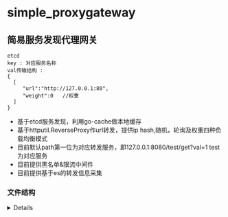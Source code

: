 # simple_proxygateway
## 简易服务发现代理网关



````
etcd
key : 对应服务名称
val传输结构 :
{
  [
     "url":"http://127.0.0.1:80",
     "weight":0   //权重
  ]
}
````
* 基于etcd服务发现，利用go-cache做本地缓存
* 基于httputil.ReverseProxy作url转发，提供ip hash,随机，轮询及权重四种负载均衡模式
* 目前默认path第一位为对应转发服务，即127.0.0.1:8080/test/get?val=1  test为对应服务
* 目前提供黑名单&限流中间件
* 目前提供基于es的转发信息采集

### 文件结构
<details>
<pre><code>
├── main.go 程序入口
│
├── logger  本地日志记录相关
│
├── config  配置模型相关
│
├── etcd  基于etcd服务发现等逻辑
│
├── collector  基于elastic search转发采集等逻辑
│
├── transmit  转发部分逻辑
│     └── middleware 转发中间件
│
└── output  日志输出相关
</code></pre>
</details>